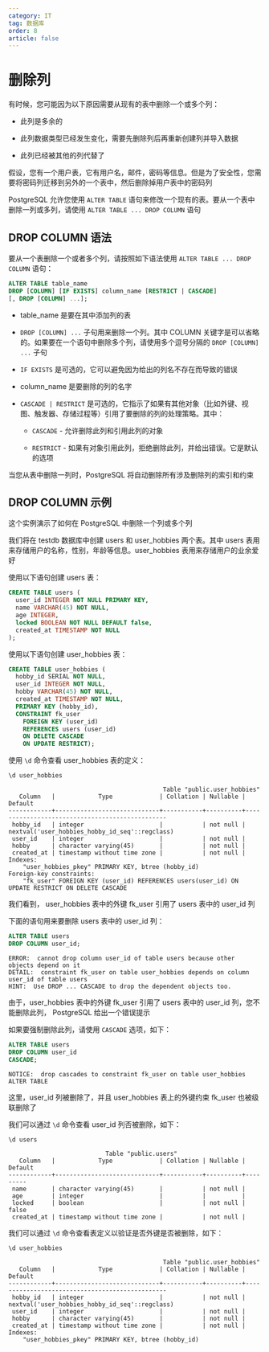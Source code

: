 ```yaml
---
category: IT
tag: 数据库
order: 8
article: false
---
```


# 删除列

有时候，您可能因为以下原因需要从现有的表中删除一个或多个列：

- 此列是多余的

- 此列数据类型已经发生变化，需要先删除列后再重新创建列并导入数据

- 此列已经被其他的列代替了

假设，您有一个用户表，它有用户名，邮件，密码等信息。但是为了安全性，您需要将密码列迁移到另外的一个表中，然后删除掉用户表中的密码列

PostgreSQL 允许您使用 `ALTER TABLE` 语句来修改一个现有的表。要从一个表中删除一列或多列，请使用 `ALTER TABLE ... DROP COLUMN` 语句

## DROP COLUMN 语法

要从一个表删除一个或者多个列，请按照如下语法使用 `ALTER TABLE ... DROP COLUMN` 语句：

```sql
ALTER TABLE table_name
DROP [COLUMN] [IF EXISTS] column_name [RESTRICT | CASCADE]
[, DROP [COLUMN] ...];
```

- table_name 是要在其中添加列的表

- `DROP [COLUMN] ...` 子句用来删除一个列。其中 COLUMN 关键字是可以省略的。如果要在一个语句中删除多个列，请使用多个逗号分隔的 `DROP [COLUMN] ...` 子句

- `IF EXISTS` 是可选的，它可以避免因为给出的列名不存在而导致的错误

- column_name 是要删除的列的名字

- `CASCADE | RESTRICT` 是可选的，它指示了如果有其他对象（比如外键、视图、触发器、存储过程等）引用了要删除的列的处理策略。其中：

    - `CASCADE` - 允许删除此列和引用此列的对象

    - `RESTRICT` - 如果有对象引用此列，拒绝删除此列，并给出错误。它是默认的选项

当您从表中删除一列时，PostgreSQL 将自动删除所有涉及删除列的索引和约束

## DROP COLUMN 示例

这个实例演示了如何在 PostgreSQL 中删除一个列或多个列

我们将在 testdb 数据库中创建 users 和 user_hobbies 两个表。其中 users 表用来存储用户的名称，性别，年龄等信息。user_hobbies 表用来存储用户的业余爱好

使用以下语句创建 users 表：

```sql
CREATE TABLE users (
  user_id INTEGER NOT NULL PRIMARY KEY,
  name VARCHAR(45) NOT NULL,
  age INTEGER,
  locked BOOLEAN NOT NULL DEFAULT false,
  created_at TIMESTAMP NOT NULL
);
```

使用以下语句创建 user_hobbies 表：

```sql
CREATE TABLE user_hobbies (
  hobby_id SERIAL NOT NULL,
  user_id INTEGER NOT NULL,
  hobby VARCHAR(45) NOT NULL,
  created_at TIMESTAMP NOT NULL,
  PRIMARY KEY (hobby_id),
  CONSTRAINT fk_user
    FOREIGN KEY (user_id)
    REFERENCES users (user_id)
    ON DELETE CASCADE
    ON UPDATE RESTRICT);
```

使用 `\d` 命令查看 user_hobbies 表的定义：

```shell
\d user_hobbies
```

```text
                                           Table "public.user_hobbies"
   Column   |            Type             | Collation | Nullable |                    Default
------------+-----------------------------+-----------+----------+------------------------------------------------
 hobby_id   | integer                     |           | not null | nextval('user_hobbies_hobby_id_seq'::regclass)
 user_id    | integer                     |           | not null |
 hobby      | character varying(45)       |           | not null |
 created_at | timestamp without time zone |           | not null |
Indexes:
    "user_hobbies_pkey" PRIMARY KEY, btree (hobby_id)
Foreign-key constraints:
    "fk_user" FOREIGN KEY (user_id) REFERENCES users(user_id) ON UPDATE RESTRICT ON DELETE CASCADE
```

我们看到， user_hobbies 表中的外键 fk_user 引用了 users 表中的 user_id 列

下面的语句用来要删除 users 表中的 user_id 列：

```sql
ALTER TABLE users
DROP COLUMN user_id;
```

```text
ERROR:  cannot drop column user_id of table users because other objects depend on it
DETAIL:  constraint fk_user on table user_hobbies depends on column user_id of table users
HINT:  Use DROP ... CASCADE to drop the dependent objects too.
```

由于，user_hobbies 表中的外键 fk_user 引用了 users 表中的 user_id 列，您不能删除此列， PostgreSQL 给出一个错误提示

如果要强制删除此列，请使用 `CASCADE` 选项，如下：

```sql
ALTER TABLE users
DROP COLUMN user_id
CASCADE;
```

```text
NOTICE:  drop cascades to constraint fk_user on table user_hobbies
ALTER TABLE
```

这里，user_id 列被删除了，并且 user_hobbies 表上的外键约束 fk_user 也被级联删除了

我们可以通过 `\d` 命令查看 user_id 列否被删除，如下：

```shell
\d users
```

```text
                           Table "public.users"
   Column   |            Type             | Collation | Nullable | Default
------------+-----------------------------+-----------+----------+---------
 name       | character varying(45)       |           | not null |
 age        | integer                     |           |          |
 locked     | boolean                     |           | not null | false
 created_at | timestamp without time zone |           | not null |
```

我们可以通过 `\d` 命令查看表定义以验证是否外键是否被删除，如下：

```shell
\d user_hobbies
```

```text
                                           Table "public.user_hobbies"
   Column   |            Type             | Collation | Nullable |                    Default
------------+-----------------------------+-----------+----------+------------------------------------------------
 hobby_id   | integer                     |           | not null | nextval('user_hobbies_hobby_id_seq'::regclass)
 user_id    | integer                     |           | not null |
 hobby      | character varying(45)       |           | not null |
 created_at | timestamp without time zone |           | not null |
Indexes:
    "user_hobbies_pkey" PRIMARY KEY, btree (hobby_id)
```